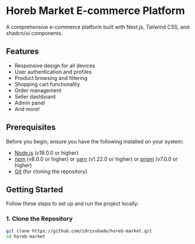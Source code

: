 # Horeb Market E-commerce Platform

A comprehensive e-commerce platform built with Next.js, Tailwind CSS, and shadcn/ui components.

## Features

- Responsive design for all devices
- User authentication and profiles
- Product browsing and filtering
- Shopping cart functionality
- Order management
- Seller dashboard
- Admin panel
- And more!

## Prerequisites

Before you begin, ensure you have the following installed on your system:

- [Node.js](https://nodejs.org/) (v18.0.0 or higher)
- [npm](https://www.npmjs.com/) (v8.0.0 or higher) or [yarn](https://yarnpkg.com/) (v1.22.0 or higher) or [pnpm](https://pnpm.io/) (v7.0.0 or higher)
- [Git](https://git-scm.com/) (for cloning the repository)

## Getting Started

Follow these steps to set up and run the project locally:

### 1. Clone the Repository

```bash
git clone https://github.com/idrissbado/horeb-market.git
cd horeb-market

